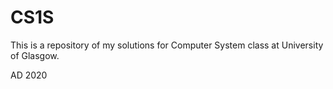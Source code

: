 # CS1S
This is a repository of my solutions for Computer System class at University of Glasgow.

AD 2020

